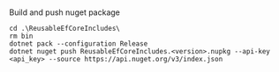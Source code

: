 ﻿###
Build and push nuget package
```
cd .\ReusableEfCoreIncludes\
rm bin
dotnet pack --configuration Release
dotnet nuget push ReusableEfCoreIncludes.<version>.nupkg --api-key <api_key> --source https://api.nuget.org/v3/index.json
```